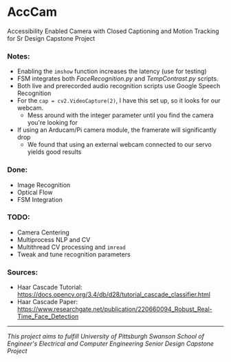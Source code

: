 # AccCam
Accessibility Enabled Camera with Closed Captioning and Motion Tracking for Sr Design Capstone Project

### Notes:
- Enabling the `imshow` function increases the latency (use for testing)
- FSM integrates both *FaceRecognition.py* and *TempContrast.py* scripts.
- Both live and prerecorded audio recognition scripts use Google Speech Recognition
- For the `cap = cv2.VideoCapture(2)`, I have this set up, so it looks for our webcam. 
  - Mess around with the integer parameter until you find the camera you're looking for 
- If using an Arducam/Pi camera module, the framerate will significantly drop 
  - We found that using an external webcam connected to our servo yields good results

### Done:
- Image Recognition
- Optical Flow
- FSM Integration

### TODO:
- Camera Centering
- Multiprocess NLP and CV
- Multithread CV processing and `imread`
- Tweak and tune recognition parameters

### Sources:
- Haar Cascade Tutorial: https://docs.opencv.org/3.4/db/d28/tutorial_cascade_classifier.html
- Haar Cascade Paper: https://www.researchgate.net/publication/220660094_Robust_Real-Time_Face_Detection

---

*This project aims to fulfill University of Pittsburgh Swanson School of Engineer's Electrical and Computer Engineering Senior Design Capstone Project*